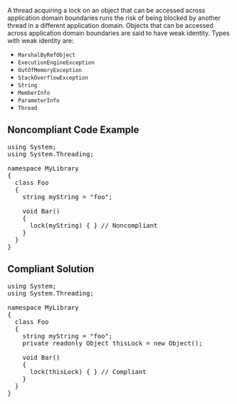 A thread acquiring a lock on an object that can be accessed across application domain boundaries runs the risk of being blocked by another thread
in a different application domain. Objects that can be accessed across application domain boundaries are said to have weak identity. Types with weak
identity are:

*   `MarshalByRefObject`
*   `ExecutionEngineException`
*   `OutOfMemoryException`
*   `StackOverflowException`
*   `String`
*   `MemberInfo`
*   `ParameterInfo`
*   `Thread`

## Noncompliant Code Example

<pre>
using System;
using System.Threading;

namespace MyLibrary
{
  class Foo
  {
    string myString = "foo";

    void Bar()
    {
      lock(myString) { } // Noncompliant
    }
  }
}
</pre>

## Compliant Solution

<pre>
using System;
using System.Threading;

namespace MyLibrary
{
  class Foo
  {
    string myString = "foo";
    private readonly Object thisLock = new Object();

    void Bar()
    {
      lock(thisLock) { } // Compliant
    }
  }
}
</pre>